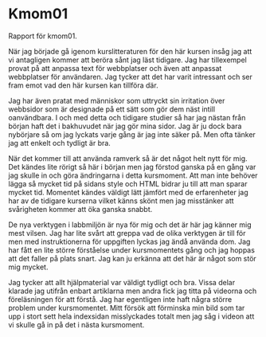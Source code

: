 Kmom01
===============================

Rapport för kmom01.

När jag började gå igenom kurslitteraturen för den här kursen insåg jag att vi antagligen kommer att beröra sånt jag läst tidigare. Jag har tillexempel provat på att anpassa text för webbplatser och även att anpassat webbplatser för användaren. Jag tycker att det har varit intressant och ser fram emot vad den här kursen kan tillföra där.

Jag har även pratat med människor som uttryckt sin irritation över webbsidor som är designade på ett sätt som gör dem näst intill oanvändbara. I och med detta och tidigare studier så har jag nästan från början haft det i bakhuvudet när jag gör mina sidor. Jag är ju dock bara nybörjare så om jag lyckats varje gång är jag inte säker på. Men ofta tänker jag att enkelt och tydligt är bra.

När det kommer till att använda ramverk så är det något helt nytt för mig. Det kändes lite rörigt så här i början men jag förstod ganska på en gång var jag skulle in och göra ändringarna i detta kursmoment. Att man inte behöver lägga så mycket tid på sidans style och HTML bidrar ju till att man sparar mycket tid. Momentet kändes väldigt lätt jämfört med de erfarenheter jag har av de tidigare kurserna vilket känns skönt men jag misstänker att svårigheten kommer att öka ganska snabbt.  

De nya verktygen i labbmiljön är nya för mig och det är här jag känner mig mest vilsen. Jag har lite svårt att greppa vad de olika verktygen är till för men med instruktionerna för uppgiften lyckas jag ändå använda dom. Jag har fått en lite större förståelse under kursmomentets gång och jag hoppas att det faller på plats snart. Jag kan ju erkänna att det här är något som stör mig mycket.

Jag tycker att allt hjälpmaterial var väldigt tydligt och bra. Vissa delar klarade jag utifrån enbart artiklarna men andra fick jag titta på videorna och föreläsningen för att förstå. Jag har egentligen inte haft några större problem under kursmomentet. Mitt försök att förminska min bild som tar upp i stort sett hela indexsidan misslyckades totalt men jag såg i videon att vi skulle gå in på det i nästa kursmoment.
